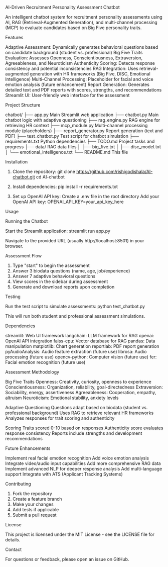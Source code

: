 AI-Driven Recruitment Personality Assessment Chatbot

An intelligent chatbot system for recruitment personality assessments using AI, RAG (Retrieval-Augmented Generation), and multi-channel processing (MCP) to evaluate candidates based on Big Five personality traits.

Features

Adaptive Assessment: Dynamically generates behavioral questions based on candidate background (student vs. professional)
Big Five Traits Evaluation: Assesses Openness, Conscientiousness, Extraversion, Agreeableness, and Neuroticism
Authenticity Scoring: Detects response consistency and potential inconsistencies
RAG Integration: Uses retrieval-augmented generation with HR frameworks (Big Five, DISC, Emotional Intelligence)
Multi-Channel Processing: Placeholder for facial and voice emotion analysis (future enhancement)
Report Generation: Generates detailed text and PDF reports with scores, strengths, and recommendations
Streamlit UI: User-friendly web interface for the assessment

Project Structure

chatbot/
├── app.py                 Main Streamlit web application
├── chatbot.py             Main chatbot logic with adaptive questioning
├── rag_engine.py          RAG engine for retrieving HR context
├── mcp_module.py          Multi-channel processing module (placeholders)
├── report_generator.py    Report generation (text and PDF)
├── test_chatbot.py        Test script for chatbot simulation
├── requirements.txt       Python dependencies
├── TODO.md               Project tasks and progress
├── data/                 RAG data files
│   ├── big_five.txt
│   ├── disc_model.txt
│   └── emotional_intelligence.txt
└── README.md             This file

Installation

1. Clone the repository:
   git clone https://github.com/rishigodishala/AI-chatbot.git
   cd AI-chatbot

2. Install dependencies:
   pip install -r requirements.txt

3. Set up OpenAI API key:
   Create a .env file in the root directory
   Add your OpenAI API key: OPENAI_API_KEY=your_api_key_here

Usage

Running the Chatbot

Start the Streamlit application:
streamlit run app.py

Navigate to the provided URL (usually http://localhost:8501) in your browser.

Assessment Flow

1. Type "start" to begin the assessment
2. Answer 3 biodata questions (name, age, job/experience)
3. Answer 7 adaptive behavioral questions
4. View scores in the sidebar during assessment
5. Generate and download reports upon completion

Testing

Run the test script to simulate assessments:
python test_chatbot.py

This will run both student and professional assessment simulations.

Dependencies

streamlit: Web UI framework
langchain: LLM framework for RAG
openai: OpenAI API integration
faiss-cpu: Vector database for RAG
pandas: Data manipulation
matplotlib: Chart generation
reportlab: PDF report generation
pyAudioAnalysis: Audio feature extraction (future use)
librosa: Audio processing (future use)
opencv-python: Computer vision (future use)
fer: Facial emotion recognition (future use)

Assessment Methodology

Big Five Traits
Openness: Creativity, curiosity, openness to experience
Conscientiousness: Organization, reliability, goal-directedness
Extraversion: Sociability, energy, assertiveness
Agreeableness: Cooperation, empathy, altruism
Neuroticism: Emotional stability, anxiety levels

Adaptive Questioning
Questions adapt based on biodata (student vs. professional background)
Uses RAG to retrieve relevant HR frameworks
Analyzes responses for trait scoring and authenticity

Scoring
Traits scored 0-10 based on responses
Authenticity score evaluates response consistency
Reports include strengths and development recommendations

Future Enhancements

Implement real facial emotion recognition
Add voice emotion analysis
Integrate video/audio input capabilities
Add more comprehensive RAG data
Implement advanced NLP for deeper response analysis
Add multi-language support
Integrate with ATS (Applicant Tracking Systems)

Contributing

1. Fork the repository
2. Create a feature branch
3. Make your changes
4. Add tests if applicable
5. Submit a pull request

License

This project is licensed under the MIT License - see the LICENSE file for details.

Contact

For questions or feedback, please open an issue on GitHub.
